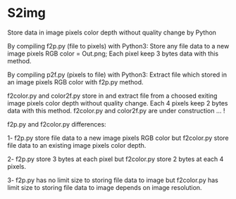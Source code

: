 # S2img
Store data in image pixels color depth without quality change by Python

By compiling f2p.py (file to pixels) with Python3:
Store any file data to a new image pixels RGB color = Out.png;
Each pixel keep 3 bytes data with this method.

By compiling p2f.py (pixels to file) with Python3:
Extract file which stored in an image pixels RGB color with f2p.py method.

f2color.py and color2f.py store in and extract file from a choosed exiting image pixels color depth without quality change.
Each 4 pixels keep 2 bytes data with this method.
f2color.py and color2f.py are under construction ... !

f2p.py and f2color.py differences:

1- f2p.py store file data to a new image pixels RGB color but f2color.py store file data to an existing image pixels color depth.

2- f2p.py store 3 bytes at each pixel but f2color.py store 2 bytes at each 4 pixels.

3- f2p.py has no limit size to storing file data to image but f2color.py has limit size to storing file data to image depends on image resolution.



